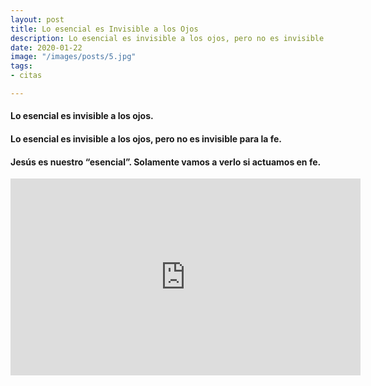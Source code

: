 ```yaml
---
layout: post
title: Lo esencial es Invisible a los Ojos
description: Lo esencial es invisible a los ojos, pero no es invisible para la fe.
date: 2020-01-22
image: "/images/posts/5.jpg"
tags:
- citas

---
```

#### Lo esencial es invisible a los ojos.

#### Lo esencial es invisible a los ojos, pero no es invisible para la fe.

#### <strong>Jesús</strong> es nuestro “esencial”. Solamente vamos a verlo si actuamos en fe.

<p><iframe width="560" height="315" src="https://www.youtube.com/embed/JP-ynoI9HTY" frameborder="0" allow="accelerometer; autoplay; encrypted-media; gyroscope; picture-in-picture" allowfullscreen></iframe></p>